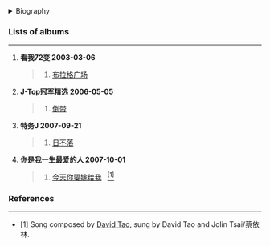 <details>
<summary>Biography</summary>

![Jolin Tsai/蔡依林](https://thumbsnap.com/i/wDjXtwZ1.png)

?> Jolin Tsai, real name Yiling Tsai, formerly known as Yiling Tsai, was born on September 15, 1980 in New Taipei City, Taiwan, China, and is a Taiwanese pop singer, dancer and fashion designer.

</details>


### Lists of albums
---

1. **看我72变 2003-03-06**
    > 1. [布拉格广场](https://e1.pcloud.link/publink/show?code=XZcTC4Z0T9LDLb9pHy4tWLzG2lSoYocw4JV)
2. **J-Top冠军精选 2006-05-05**
    > 1. [倒带](https://e1.pcloud.link/publink/show?code=XZvTC4ZIdh7O53fVFkWAst8zS91iXeAK8ok)
3. **特务J 2007-09-21**
    > 1. [日不落](https://e1.pcloud.link/publink/show?code=XZiTC4ZUNRmxwUokjYjoxvdXPMuWX24aiSV)
4. **你是我一生最爱的人 2007-10-01**
    > 1. [今天你要嫁给我](https://e1.pcloud.link/publink/show?code=XZWzT4Zf9kjPwcP0M83YVDLXe0sVkaYx0qX ':id=cyl_jtnyjgw')&nbsp;&nbsp;&nbsp;[<sup>[1]</sup>](#refer-anchor-1) 

### References
---
- <span id="refer-anchor-1">[1]</span> Song composed by [David Tao](./docs/artists/taoze?id=tz_jtnyjgw), sung by David Tao and Jolin Tsai/蔡依林.